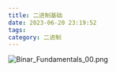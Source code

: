 ```yaml
---
title: 二进制基础
date: 2023-06-20 23:19:52
tags:
category: 二进制
---
```


![Binar_Fundamentals_00.png](https://p.ipic.vip/tuhmu1.png)
